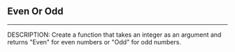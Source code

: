## Even Or Odd 

---

DESCRIPTION:
Create a function that takes an integer as an argument and returns "Even" for even numbers or "Odd" for odd numbers.

